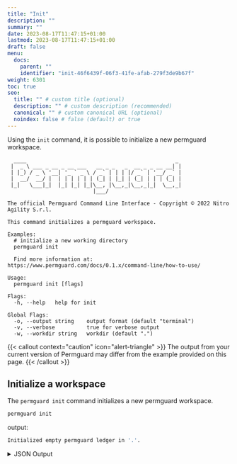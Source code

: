 ```yaml
---
title: "Init"
description: ""
summary: ""
date: 2023-08-17T11:47:15+01:00
lastmod: 2023-08-17T11:47:15+01:00
draft: false
menu:
  docs:
    parent: ""
    identifier: "init-46f6439f-06f3-41fe-afab-279f3de9b67f"
weight: 6301
toc: true
seo:
  title: "" # custom title (optional)
  description: "" # custom description (recommended)
  canonical: "" # custom canonical URL (optional)
  noindex: false # false (default) or true
---
```

Using the `init` command, it is possible to initialize a new permguard workspace.

```text
  ____                                               _
 |  _ \ ___ _ __ _ __ ___   __ _ _   _  __ _ _ __ __| |
 | |_) / _ \ '__| '_ ` _ \ / _` | | | |/ _` | '__/ _` |
 |  __/  __/ |  | | | | | | (_| | |_| | (_| | | | (_| |
 |_|   \___|_|  |_| |_| |_|\__, |\__,_|\__,_|_|  \__,_|
                           |___/

The official Permguard Command Line Interface - Copyright © 2022 Nitro Agility S.r.l.

This command initializes a permguard workspace.

Examples:
  # initialize a new working directory
  permguard init

  Find more information at: https://www.permguard.com/docs/0.1.x/command-line/how-to-use/

Usage:
  permguard init [flags]

Flags:
  -h, --help   help for init

Global Flags:
  -o, --output string    output format (default "terminal")
  -v, --verbose          true for verbose output
  -w, --workdir string   workdir (default ".")
```

{{< callout context="caution" icon="alert-triangle" >}}
The output from your current version of Permguard may differ from the example provided on this page.
{{< /callout >}}

## Initialize a workspace

The `permguard init` command initializes a new permguard workspace.

```bash
permguard init
```

output:

```bash
Initialized empty permguard ledger in '.'.
```

<details>
  <summary>
    JSON Output
  </summary>

```bash
permguard init --output json
```

output:

```json
{
  "workspace": {
    "policy_engine": {
      "language": "cedar"
    },
    "root": "/Users/nicolagallo/source/nitro/permguard-workspace/ledgers/playground-cedar"
  }
}
```

</details>
